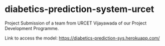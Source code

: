 # diabetics-prediction-system-urcet
 
Project Submission of a team from URCET Vijayawada of our Project Development Programme.

Link to access the model: https://diabetics-prediction-sys.herokuapp.com/

